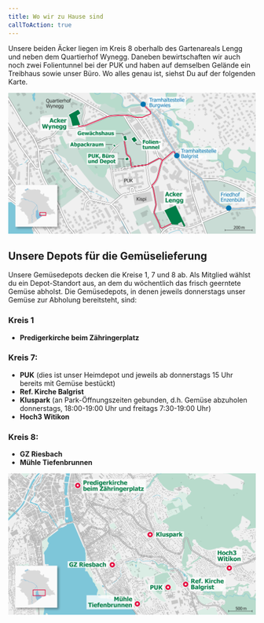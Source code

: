 ```yaml
---
title: Wo wir zu Hause sind
callToAction: true
---
```


Unsere beiden Äcker liegen im Kreis 8 oberhalb des Gartenareals Lengg und neben dem Quartierhof Wynegg. Daneben bewirtschaften wir auch noch zwei Folientunnel bei der PUK und haben auf demselben Gelände ein Treibhaus sowie unser Büro. Wo alles genau ist, siehst Du auf der folgenden Karte.

![Alt text](/content/Lageplan_Pura_Verdura.png)

## Unsere Depots für die Gemüselieferung

Unsere Gemüsedepots decken die Kreise 1, 7 und 8 ab. Als Mitglied wählst du ein Depot-Standort aus, an dem du wöchentlich das frisch geerntete Gemüse abholst. Die Gemüsedepots, in denen jeweils donnerstags unser Gemüse zur Abholung bereitsteht, sind: 


###  Kreis 1

* **Predigerkirche beim Zähringerplatz**

### Kreis 7:

* **PUK** (dies ist unser Heimdepot und jeweils ab donnerstags 15 Uhr bereits mit Gemüse bestückt) 
* **Ref. Kirche Balgrist**
* **Kluspark** (an Park-Öffnungszeiten gebunden, d.h. Gemüse abzuholen donnerstags, 18:00-19:00 Uhr und freitags 7:30-19:00 Uhr) 
* **Hoch3 Witikon**


### Kreis 8:

* **GZ Riesbach**
* **Mühle Tiefenbrunnen**

![Alt text](/content/Depotstandorte_Pura_Verdura.png)
